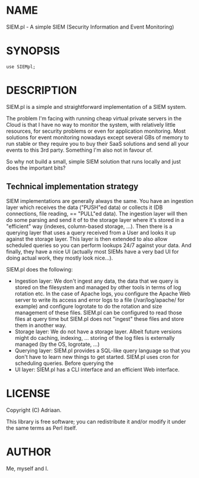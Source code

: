 
# NAME

SIEM.pl - A simple SIEM (Security Information and Event Monitoring)

# SYNOPSIS

    use SIEMpl;

# DESCRIPTION

SIEM.pl is a simple and straightforward implementation of a SIEM system.

The problem I'm facing with running cheap virtual private servers in the Cloud is that I have no way to monitor the system, with relatively little resources, for security problems or even for application monitoring. Most solutions for event monitoring nowadays except several GBs of memory to run stable or they require you to buy their SaaS solutions and send all your events to this 3rd party. Something I'm also not in favour of.

So why not build a small, simple SIEM solution that runs locally and just does the important bits?

## Technical implementation strategy

SIEM implementations are generally always the same. You have an ingestion layer which receives the data ("PUSH"ed data) or collects it (DB connections, file reading, == "PULL"ed data). The ingestion layer will then do some parsing and send it of to the storage layer where it's stored in a "efficient" way (indexes, column-based storage, ...). Then there is a querying layer that uses a query received from a User and looks it up against the storage layer. This layer is then extended to also allow scheduled queries so you can perform lookups 24/7 against your data. And finally, they have a nice UI (actually most SIEMs have a very bad UI for doing actual work, they mostly look nice...).

SIEM.pl does the following:
* Ingestion layer: We don't ingest any data, the data that we query is stored on the filesystem and managed by other tools in terms of log rotation etc. In the case of Apache logs, you configure the Apache Web server to write its access and error logs to a file (/var/log/apache/ for example) and configure logrotate to do the rotation and size management of these files. SIEM.pl can be configured to read those files at query time but SIEM.pl does not "ingest" these files and store them in another way.
* Storage layer: We do not have a storage layer. Albeit future versions might do caching, indexing, ... storing of the log files is externally managed (by the OS, logrotate, ...) 
* Querying layer: SIEM.pl provides a SQL-like query language so that you don't have to learn new things to get started. SIEM.pl uses cron for scheduling queries. Before querying the
* UI layer: SIEM.pl has a CLI interface and an efficient Web interface. 

# LICENSE

Copyright (C) Adriaan.

This library is free software; you can redistribute it and/or modify
it under the same terms as Perl itself.

# AUTHOR

Me, myself and I.
